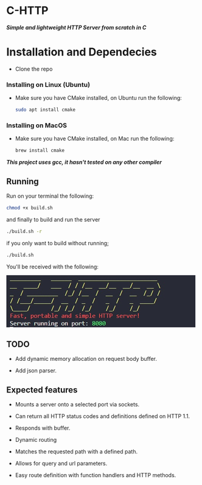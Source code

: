 # C-HTTP

***Simple and lightweight HTTP Server from scratch in C***

# Installation and Dependecies

- Clone the repo

### Installing on Linux (Ubuntu)
- Make sure you have CMake installed, on Ubuntu run the following:
    ```bash
    sudo apt install cmake
    ```
### Installing on MacOS
- Make sure you have CMake installed, on Mac run the following:
    ```bash
    brew install cmake
    ```

***This project uses gcc, it hasn't tested on any other compiler***

## Running

Run on your terminal the following:
```bash
chmod +x build.sh
```
and finally to build and run the server

```bash
./build.sh -r
```
if you only want to build without running;
```bash
./build.sh
```
You'll be received with the following:

![presentation](./Resources/Untitled.jpg)


## TODO
- Add dynamic memory allocation on request body buffer.

- Add json parser.



## Expected features

- Mounts a server onto a selected port via sockets.
- Can return all HTTP status codes and definitions defined on HTTP 1.1.
- Responds with buffer.

- Dynamic routing
- Matches the requested path with a defined path.
- Allows for query and url parameters.
- Easy route definition with function handlers and HTTP methods.

